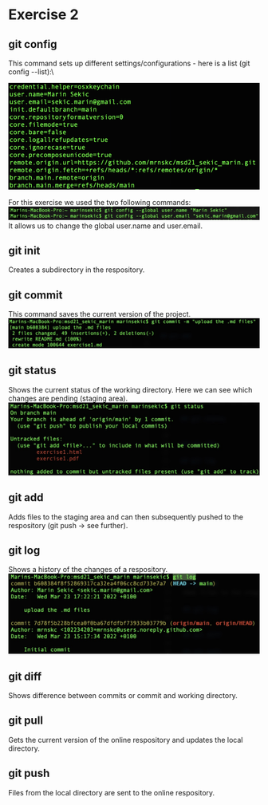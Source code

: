 # Exercise 2

## git config
This command sets up different settings/configurations - here is a list (git config --list):\

<img src="media/git-config---list.png" alt="alt">

For this exercise we used the two following commands:\
![Image could not be loaded](media/git-config.jpg)\
It allows us to change the global user.name and user.email.

## git init
Creates a subdirectory in the respository.

## git commit
This command saves the current version of the project.\
![Image could not be loaded](media/git-commit.jpg)

## git status
Shows the current status of the working directory. Here we can see which changes are pending (staging area).\
![Image could not be loaded](media/git-status.jpg)

## git add
Adds files to the staging area and can then subsequently pushed to the respository (git push -> see further).

## git log
Shows a history of the changes of a respository.\
![Image could not be loaded](media/git-log.jpg)

## git diff
Shows difference between commits or commit and working directory.

## git pull
Gets the current version of the online respository and updates the local directory.

## git push
Files from the local directory are sent to the online respository.